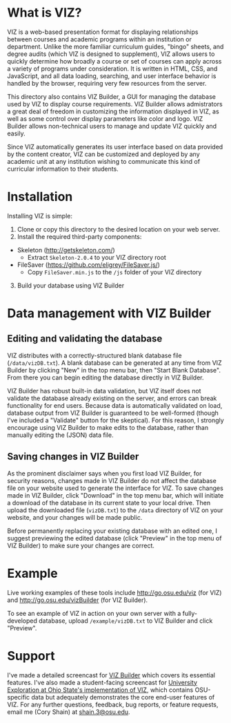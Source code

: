 # What is VIZ?

VIZ is a web-based presentation format for displaying relationships between courses and academic programs within an institution or department. Unlike the more familiar curriculum guides, "bingo" sheets, and degree audits (which VIZ is designed to supplement), VIZ allows users to quickly determine how broadly a course or set of courses can apply across a variety of programs under consideration. It is written in HTML, CSS, and JavaScript, and all data loading, searching, and user interface behavior is handled by the browser, requiring very few resources from the server.

This directory also contains VIZ Builder, a GUI for managing the database used by VIZ to display course requirements. VIZ Builder allows admistrators a great deal of freedom in customizing the information displayed in VIZ, as well as some control over display parameters like color and logo. VIZ Builder allows non-technical users to manage and update VIZ quickly and easily.

Since VIZ automatically generates its user interface based on data provided by the content creator, VIZ can be customized and deployed by any academic unit at any institution wishing to communicate this kind of curricular information to their students.

# Installation

Installing VIZ is simple:

1. Clone or copy this directory to the desired location on your web server.
2. Install the required third-party components:
  * Skeleton (http://getskeleton.com/)
    - Extract `Skeleton-2.0.4` to your VIZ directory root
  * FileSaver (https://github.com/eligrey/FileSaver.js/)
    - Copy `FileSaver.min.js` to the `/js` folder of your VIZ directory
3. Build your database using VIZ Builder

# Data management with VIZ Builder

## Editing and validating the database

VIZ distributes with a correctly-structured blank database file (`/data/vizDB.txt`). A blank database can be generated at any time from VIZ Builder by clicking "New" in the top menu bar, then "Start Blank Database". From there you can begin editing the database directly in VIZ Builder.

VIZ Builder has robust built-in data validation, but VIZ itself does not validate the database already existing on the server, and errors can break functionality for end users. Because data is automatically validated on load, database output from VIZ Builder is guaranteed to be well-formed (though I've included a "Validate" button for the skeptical). For this reason, I strongly encourage using VIZ Builder to make edits to the database, rather than manually editing the (JSON) data file.

## Saving changes in VIZ Builder

As the prominent disclaimer says when you first load VIZ Builder, for security reasons, changes made in VIZ Builder do not affect the database file on your website used to generate the interface for VIZ. To save changes made in VIZ Builder, click "Download" in the top menu bar, which will initiate a download of the database in its current state to your local drive. Then upload the downloaded file (`vizDB.txt`) to the `/data` directory of VIZ on your website, and your changes will be made public.

Before permanently replacing your existing database with an edited one, I suggest previewing the edited database (click "Preview" in the top menu of VIZ Builder) to make sure your changes are correct.

# Example

Live working examples of these tools include http://go.osu.edu/viz (for VIZ) and http://go.osu.edu/vizBuilder (for VIZ Builder).

To see an example of VIZ in action on your own server with a fully-developed database, upload `/example/vizDB.txt` to VIZ Builder and click "Preview".

# Support

I've made a detailed screencast for [VIZ Builder](https://youtu.be/c0g70_fBJ5w "Guided Tour of VIZ Builder") which covers its essential features. I've also made a student-facing screencast for [University Exploration at Ohio State's implementation of VIZ](https://youtu.be/NP-JnuWZoUM "Guided Tour of VIZ"), which contains OSU-specific data but adequately demonstrates the core end-user features of VIZ. For any further questions, feedback, bug reports, or feature requests, email me (Cory Shain) at shain.3@osu.edu.
